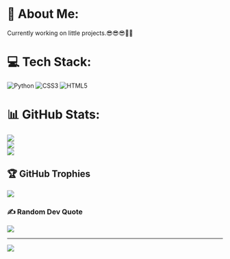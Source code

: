 # 💫 About Me:
Currently working on little projects.😎😎😎🙂🙂


# 💻 Tech Stack:
![Python](https://img.shields.io/badge/python-3670A0?style=for-the-badge&logo=python&logoColor=ffdd54) ![CSS3](https://img.shields.io/badge/css3-%231572B6.svg?style=for-the-badge&logo=css3&logoColor=white) ![HTML5](https://img.shields.io/badge/html5-%23E34F26.svg?style=for-the-badge&logo=html5&logoColor=white)
# 📊 GitHub Stats:
![](https://github-readme-stats.vercel.app/api?username=AryanShakya&theme=dark&hide_border=false&include_all_commits=true&count_private=false)<br/>
![](https://github-readme-streak-stats.herokuapp.com/?user=AryanShakya&theme=dark&hide_border=false)<br/>
![](https://github-readme-stats.vercel.app/api/top-langs/?username=AryanShakya&theme=dark&hide_border=false&include_all_commits=true&count_private=false&layout=compact)

## 🏆 GitHub Trophies
![](https://github-profile-trophy.vercel.app/?username=AryanShakya&theme=tokyonight&no-frame=false&no-bg=false&margin-w=4)

### ✍️ Random Dev Quote
![](https://quotes-github-readme.vercel.app/api?type=horizontal&theme=tokyonight)

---
[![](https://visitcount.itsvg.in/api?id=AryanShakya&icon=1&color=8)](https://visitcount.itsvg.in)

